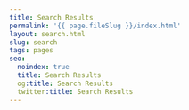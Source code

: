 ```yaml
---
title: Search Results
permalink: '{{ page.fileSlug }}/index.html'
layout: search.html
slug: search
tags: pages
seo:
  noindex: true
  title: Search Results
  og:title: Search Results
  twitter:title: Search Results
---
```



